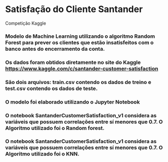 # Satisfação do Cliente Santander
Competição Kaggle

### Modelo de Machine Learning utilizando o algoritmo Random Forest para prever os clientes que estão insatisfeitos com o banco antes do encerramento da conta.

### Os dados foram obtidos diretamente no site do Kaggle https://www.kaggle.com/c/santander-customer-satisfaction

### São dois arquivos: train.csv contendo os dados de treino e test.csv contendo os dados de teste.

### O modelo foi elaborado utilizando o Jupyter Notebook 

### O notebook SantanderCustomerSatisfaction_v1 considera as variáveis que possuem correlações entre sí menores que 0.7. O Algoritmo utilizado foi o Random forest.

### O notebook SantanderCustomerSatisfaction_v1 considera as variáveis que possuem correlações entre sí menores que 0.7. O Algoritmo utilizado foi o KNN.

